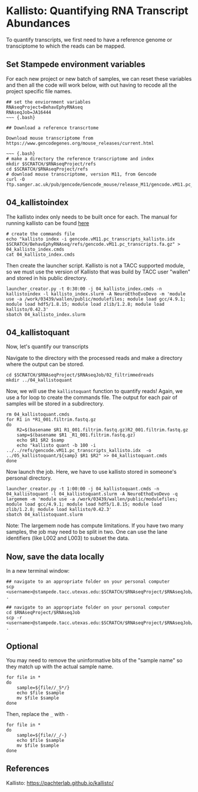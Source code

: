 # Kallisto: Quantifying RNA Transcript Abundances

To quantify transcripts, we first need to have a reference genome or transciptome to which the reads can be mapped. 

## Set Stampede environment  variables

For each new project or new batch of samples, we can reset these variables and then all the code will work below, with out having to recode all the project specific file names.

~~~ {.bash}
## set the enviornment variables 
RNAseqProject=BehavEphyRNAseq
RNAseqJob=JA16444
~~~ {.bash}

## Download a reference transcrtome

Download mouse transcriptome from https://www.gencodegenes.org/mouse_releases/current.html

~~~ {.bash}
# make a directory the reference transcriptome and index
mkdir $SCRATCH/$RNAseqProject/refs
cd $SCRATCH/$RNAseqProject/refs
# download mouse transcriptome, version M11, from Gencode
curl -O ftp.sanger.ac.uk/pub/gencode/Gencode_mouse/release_M11/gencode.vM11.pc_transcripts.fa.gz
~~~

## 04_kallistoindex

The kallisto index only needs to be built once for each. The manual for running kallisto can be found [here](https://pachterlab.github.io/kallisto/manual)

~~~ {.bash}
# create the commands file
echo "kallisto index -i gencode.vM11.pc_transcripts_kallisto.idx $SCRATCH/BehavEphyRNAseq/refs/gencode.vM11.pc_transcripts.fa.gz" > 04_kallisto_index.cmds
cat 04_kallisto_index.cmds
~~~

Then create the launcher script. Kallisto is not a TACC supported module, so we must use the version of Kallisto that was build by TACC user "wallen" and stored in his public directory. 

~~~ {.bash}
launcher_creator.py -t 0:30:00 -j 04_kallisto_index.cmds -n kallistoindex -l kallisto_index.slurm -A NeuroEthoEvoDevo -m 'module use -a /work/03439/wallen/public/modulefiles; module load gcc/4.9.1; module load hdf5/1.8.15; module load zlib/1.2.8; module load kallisto/0.42.3'
sbatch 04_kallisto_index.slurm
~~~

## 04_kallistoquant

Now, let's quantify our transcripts

Navigate to the directory with the processed reads and make a directory where the output can be stored. 

~~~ {.bash}
cd $SCRATCH/$RNAseqProject/$RNAseqJob/02_filtrimmedreads
mkdir ../04_kallistoquant
~~~

Now, we will use the `kallistoquant` function to quantify reads! Again, we use a for loop to create the commands file. The output for each pair of samples will be stored in a subdirectory.  

~~~ {.bash}
rm 04_kallistoquant.cmds
for R1 in *R1_001.filtrim.fastq.gz
do
    R2=$(basename $R1 R1_001.filtrim.fastq.gz)R2_001.filtrim.fastq.gz
    samp=$(basename $R1 _R1_001.filtrim.fastq.gz)
    echo $R1 $R2 $samp
    echo "kallisto quant -b 100 -i ../../refs/gencode.vM11.pc_transcripts_kallisto.idx  -o ../05_kallistoquant/${samp} $R1 $R2" >> 04_kallistoquant.cmds
done
~~~

Now launch the job. Here, we have to use kallisto stored in someone's personal directory. 

~~~ {.bash}
launcher_creator.py -t 1:00:00 -j 04_kallistoquant.cmds -n 04_kallistoquant -l 04_kallistoquant.slurm -A NeuroEthoEvoDevo -q largemem -m 'module use -a /work/03439/wallen/public/modulefiles; module load gcc/4.9.1; module load hdf5/1.8.15; module load zlib/1.2.8; module load kallisto/0.42.3'
sbatch 04_kallistoquant.slurm
~~~

Note: The largemem node has compute limitations. If you have two many samples, the job may need to be split in two. One can use the lane identifiers (like L002 and L003) to subset the data. 


## Now, save the data locally

In a new terminal window:

~~~ {.bash}
## navigate to an appropriate folder on your personal computer
scp <username>@stampede.tacc.utexas.edu:$SCRATCH/$RNAseqProject/$RNAseqJob/03_fastqc/*html .
~~~

~~~ {.bash}
## navigate to an appropriate folder on your personal computer
cd $RNAseqProject/$RNAseqJob
scp -r <username>@stampede.tacc.utexas.edu:$SCRATCH/$RNAseqProject/$RNAseqJob/04_kallistoquant .
~~~

## Optional

You may need to remove the uninformative bits of the "sample name" so they match up with the actual sample name. 

~~~ {.bash}
for file in *
do
    sample=${file//_S*/}
    echo $file $sample
    mv $file $sample
done
~~~

Then, replace the `_` with `-`

~~~ {.bash}
for file in *
do
    sample=${file//_/-}
    echo $file $sample
    mv $file $sample
done
~~~

## References
Kallisto: https://pachterlab.github.io/kallisto/